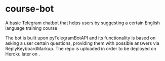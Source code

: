 # course-bot
A basic Telegram chatbot that helps users by suggesting a certain English language training course 

The bot is built upon pyTelegramBotAPI and its functionality is based on asking a user certain questions, providing them with possible answers via ReplyKeyboardMarkup.
The repo is uploaded in order to be deployed on Heroku later on .
